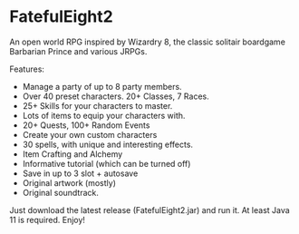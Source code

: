 # FatefulEight2

An open world RPG inspired by Wizardry 8, the classic solitair boardgame
Barbarian Prince and various JRPGs.

Features:
- Manage a party of up to 8 party members.
- Over 40 preset characters. 20+ Classes, 7 Races.
- 25+ Skills for your characters to master.
- Lots of items to equip your characters with.
- 20+ Quests, 100+ Random Events
- Create your own custom characters
- 30 spells, with unique and interesting effects.
- Item Crafting and Alchemy
- Informative tutorial (which can be turned off)
- Save in up to 3 slot + autosave
- Original artwork (mostly)
- Original soundtrack.
  

Just download the latest release (FatefulEight2.jar) and run it. At least Java 11 is required.
Enjoy!

